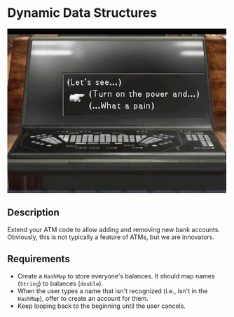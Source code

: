 # Dynamic Data Structures

![balamb garden](balambgarden.jpg)

## Description

Extend your ATM code to allow adding and removing new bank accounts. Obviously, this is not typically a feature of ATMs, but we are innovators.

## Requirements

* Create a `HashMap` to store everyone's balances. It should map names (`String`) to balances (`double`).
* When the user types a name that isn't recognized (i.e., isn't in the `HashMap`), offer to create an account for them.
* Keep looping back to the beginning until the user cancels.
